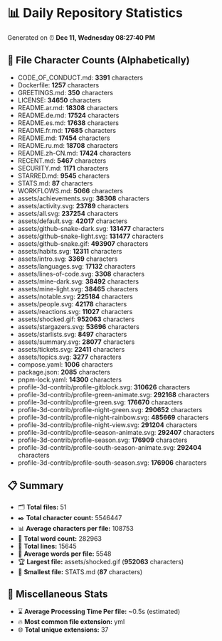 # 📊 Daily Repository Statistics
Generated on ⏰ **Dec 11, Wednesday 08:27:40 PM**

## 📂 File Character Counts (Alphabetically)
- CODE_OF_CONDUCT.md: **3391** characters
- Dockerfile: **1257** characters
- GREETINGS.md: **350** characters
- LICENSE: **34650** characters
- README.ar.md: **18308** characters
- README.de.md: **17524** characters
- README.es.md: **17638** characters
- README.fr.md: **17685** characters
- README.md: **17454** characters
- README.ru.md: **18708** characters
- README.zh-CN.md: **17424** characters
- RECENT.md: **5467** characters
- SECURITY.md: **1171** characters
- STARRED.md: **9545** characters
- STATS.md: **87** characters
- WORKFLOWS.md: **5066** characters
- assets/achievements.svg: **38308** characters
- assets/activity.svg: **23789** characters
- assets/all.svg: **237254** characters
- assets/default.svg: **42017** characters
- assets/github-snake-dark.svg: **131477** characters
- assets/github-snake-light.svg: **131477** characters
- assets/github-snake.gif: **493907** characters
- assets/habits.svg: **12311** characters
- assets/intro.svg: **3369** characters
- assets/languages.svg: **17132** characters
- assets/lines-of-code.svg: **3308** characters
- assets/mine-dark.svg: **38492** characters
- assets/mine-light.svg: **38465** characters
- assets/notable.svg: **225184** characters
- assets/people.svg: **42178** characters
- assets/reactions.svg: **11027** characters
- assets/shocked.gif: **952063** characters
- assets/stargazers.svg: **53696** characters
- assets/starlists.svg: **8497** characters
- assets/summary.svg: **28077** characters
- assets/tickets.svg: **22411** characters
- assets/topics.svg: **3277** characters
- compose.yaml: **1006** characters
- package.json: **2085** characters
- pnpm-lock.yaml: **14300** characters
- profile-3d-contrib/profile-gitblock.svg: **310626** characters
- profile-3d-contrib/profile-green-animate.svg: **292168** characters
- profile-3d-contrib/profile-green.svg: **176670** characters
- profile-3d-contrib/profile-night-green.svg: **290652** characters
- profile-3d-contrib/profile-night-rainbow.svg: **485669** characters
- profile-3d-contrib/profile-night-view.svg: **291204** characters
- profile-3d-contrib/profile-season-animate.svg: **292407** characters
- profile-3d-contrib/profile-season.svg: **176909** characters
- profile-3d-contrib/profile-south-season-animate.svg: **292404** characters
- profile-3d-contrib/profile-south-season.svg: **176906** characters

## 📋 Summary
- 🗂️ **Total files:** 51
- ✒️ **Total character count:** 5546447
- 📊 **Average characters per file:** 108753
- 📝 **Total word count:** 282963
- 🧾 **Total lines:** 15645
- 📐 **Average words per file:** 5548
- 🏆 **Largest file:** assets/shocked.gif (**952063** characters)
- 🥉 **Smallest file:** STATS.md (**87** characters)

## 🌟 Miscellaneous Stats
- ⌛ **Average Processing Time Per file:** ~0.5s (estimated)
- 🔥 **Most common file extension:** yml
- 🌐 **Total unique extensions:** 37
